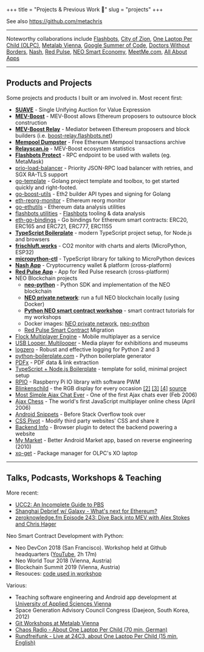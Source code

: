 +++
title = "Projects & Previous Work 💫"
slug = "projects"
+++

<!-- #### <i class="fas fa-user-friends"></i> &nbsp;Groups & Communities -->

See also https://github.com/metachris

---

Noteworthy collaborations include
 [Flashbots](https://flashbots.net/),
 [City of Zion](https://www.cityofzion.io),
 [One Laptop Per Child (OLPC)](https://web.archive.org/web/20191208213537/https://www.cityofzion.io/),
 [Metalab Vienna](https://metalab.at/),
 [Google Summer of Code](https://developers.google.com/open-source/gsoc/2008/?hl=en),
 [Doctors Without Borders](https://www.msf.org/),
 [Nash](https://nash.io/),
 [Red Pulse](https://www.redpulse.com/),
 [NEO Smart Economy](https://neo.org/contributors),
 [MeetMe.com](https://www.meetme.com/),
 [All About Apps](https://allaboutapps.at/)

<!-- Noteworthy collaborations:

* [Flashbots](https://flashbots.net/)
* [Nash](https://nash.io/)
* [Red Pulse](https://www.redpulse.com/)
* [City of Zion](https://www.cityofzion.io)
* [NEO Smart Economy](https://neo.org/contributors)
* [One Laptop Per Child (OLPC)](http://one.laptop.org/)
* [MeetMe.com](https://www.meetme.com/)
* [All About Apps](https://allaboutapps.at/)
* [Metalab Vienna](https://metalab.at/)
* [Google Summer of Code](https://developers.google.com/open-source/gsoc/2008/?hl=en)
* [Doctors Without Borders](https://www.msf.org/) -->

<!-- #### <i class="far fa-star"></i> &nbsp;Notable Projects -->

---

## Products and Projects

Some projects and products I built or am involved in. Most recent first:

<!-- * **[ethereum-go-experiments](https://github.com/metachris/ethereum-go-experiments)** - Ethereum data analysis -->

* **[SUAVE](https://github.com/flashbots/suave-specs)** - Single Unifying Auction for Value Expression
* **[MEV-Boost](https://github.com/flashbots/mev-boost)** - MEV-Boost allows Ethereum proposers to outsource block construction
* **[MEV-Boost Relay](https://github.com/flashbots/mev-boost-relay)** - Mediator between Ethereum proposers and block builders (i.e. [boost-relay.flashbots.net](https://boost-relay.flashbots.net/))
* **[Mempool Dumpster](https://mempool-dumpster.flashbots.net/index.html)** - Free Ethereum Mempool transactions archive
* **[Relayscan.io](https://www.relayscan.io/)** - MEV-Boost ecosystem statistics
* **[Flashbots Protect](https://github.com/flashbots/rpc-endpoint)** - RPC endpoint to be used with wallets (eg. MetaMask)
* [prio-load-balancer](https://github.com/flashbots/prio-load-balancer) - Priority JSON-RPC load balancer with retries, and SGX RA-TLS support
* [go-template](https://github.com/flashbots/go-template) - Golang project template and toolbox, to get started quickly and right-footed.
* [go-boost-utils](https://github.com/flashbots/go-boost-utils) - Eth2 builder API types and signing for Golang
* [eth-reorg-monitor](https://github.com/metachris/eth-reorg-monitor) - Ethereum reorg monitor
* [go-ethutils](https://github.com/metachris/go-ethutils) - Ethereum data analysis utilities
* [flashbots utilities](https://github.com/metachris/flashbots) - [Flashbots](https://github.com/flashbots/pm) tooling & data analysis
* [eth-go-bindings](https://github.com/metachris/eth-go-bindings) - Go bindings for Ethereum smart contracts: ERC20, ERC165 and ERC721, ERC777, ERC1155
* **[TypeScript Boilerplate](https://github.com/metachris/typescript-boilerplate)** - modern TypeScript project setup, for Node.js and browsers
* **[frischluft.works](http://frischluft.works)** - CO2 monitor with charts and alerts (MicroPython, ESP32)
* **[micropython-ctl](https://github.com/metachris/micropython-ctl)** - TypeScript library for talking to MicroPython devices
* **[Nash App](https://play.google.com/store/apps/details?id=io.nash.app)** - Cryptocurrency wallet & platform (cross-platform)
* **[Red Pulse App](https://play.google.com/store/apps/details?id=com.redpulse.android)** - App for Red Pulse research (cross-platform)
* NEO Blockchain projects
  * **[neo-python](http://neo-python.readthedocs.io/en/latest/)** - Python SDK and implementation of the NEO blockchain
  * **[NEO private network](https://github.com/CityOfZion/neo-privatenet-docker)**: run a full NEO blockchain locally (using Docker)
  * **[Python NEO smart contract workshop](https://github.com/CityOfZion/python-smart-contract-workshop)** - smart contract tutorials for my workshops
  * Docker images: [NEO private network](https://hub.docker.com/r/cityofzion/neo-privatenet), [neo-python](https://hub.docker.com/r/cityofzion/neo-python)
  * [Red Pulse Smart Contract](https://github.com/RedPulse/phx-smart-contract) Migration
* [Flock Multiplayer Engine](https://metachris.gitlab.io/flock-engine) - Mobile multiplayer as a service
* [USB Looper, Multilooper](https://www.usblooper.com/) - Media player for exhibitions and museums
* [logzero](https://github.com/metachris/logzero) - Robust and effective logging for Python 2 and 3
* [python-boilerplate.com](https://www.python-boilerplate.com/) - Python boilerplate generator
* [PDFx](/pdfx/) - PDF data & link extraction
* [TypeScript + Node.js Boilerplate](https://github.com/metachris/typescript-nodejs-boilerplate/) - template for solid, minimal project setup
* [RPIO](https://github.com/metachris/RPIO) - Raspberry Pi IO library with software PWM
* [Blinkenschild](http://hackaday.com/2014/04/03/blinkenschild-the-rgb-led-display-for-every-occasion) - the RGB display for every occasion <a rel="nofollow" target="_blank" href="http://rgb-123.com/blinkenschild/">[2]</a> <a rel="nofollow" target="_blank" href="https://metalab.at/wiki/Blinkenschild">[3]</a> <a rel="nofollow" target="_blank" href="https://www.youtube.com/watch?v=VX14pmky07Q">[4]</a> <a rel="nofollow" target="_blank" href="https://github.com/hackerspaceshop/Blinkenschild">source</a>
* [Most Simple Ajax Chat Ever](/projects/most-simple-ajax-chat-ever/) - One of the first Ajax chats ever (Feb 2006)
* [Ajax Chess](https://web.archive.org/web/20080927084030/http://www.linuxuser.at/chess/index.php) - The world's first JavaScript multiplayer online chess (April 2006)
* [Android Snippets](http://www.androidsnippets.com) - Before Stack Overflow took over
* [CSS Pivot](https://web.archive.org/web/20111115123715/http://www.csspivot.com/) - Modify third party websites' CSS and share it
* [Backend Info](http://www.backendinfo.com/) - Browser plugin to detect the backend powering a website
* [My Market](https://web.archive.org/web/20111109093104/http://mymarket.cc/) - Better Android Market app, based on reverse engineering (2010)
* [xo-get](http://wiki.laptop.org/go/Xo-get) - Package manager for OLPC's XO laptop

---

## Talks, Podcasts, Workshops & Teaching

More recent:

* [UCC2: An Incomplete Guide to PBS](https://www.ucc2.xyz/podcast/episode/1bb543a8/an-incomplete-guide-to-pbs-with-mike-neuder-and-chris-hager)
* [Shanghai Debrief w/ Galaxy - What's next for Ethereum?](https://twitter.com/i/spaces/1LyxBqrnanYJN?s=20)
* [zeroknowledge.fm Episode 243: Dive Back into MEV with Alex Stokes and Chris Hager](https://zeroknowledge.fm/243-2/)

Neo Smart Contract Development with Python:

* Neo DevCon 2018 (San Francisco). Workshop held at Github headquarters ([YouTube](https://www.youtube.com/watch?v=sk8tu1uqRDI), 2h 17m)
* Neo World Tour 2018 (Vienna, Austria)
* Blockchain Summit 2019 (Vienna, Austria)
* Resouces: [code used in workshop](https://github.com/CityOfZion/python-smart-contract-workshop)

Various:

* Teaching software engineering and Android app development at [University of Applied Sciences Vienna](https://www.technikum-wien.at/en/)
* Space Generation Advisory Council Congress (Daejeon, South Korea, 2012)
* [Git Workshops at Metalab Vienna](https://metalab.at/wiki/GIT_Workshop_2014)
* [Chaos Radio - About One Laptop Per Child (70 min, German)](http://cre.fm/cre071-one-laptop-per-child)
* [Rundfreifunk - Live at 24C3, about One Laptop Per Child (15 min, English)](http://www.public-ip.org/sendung-211.html)
